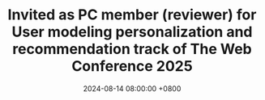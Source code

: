 ---
title: Invited as PC member (reviewer) for User modeling personalization and recommendation track of The Web Conference 2025
date: 2024-08-14 08:00:00 +0800
---